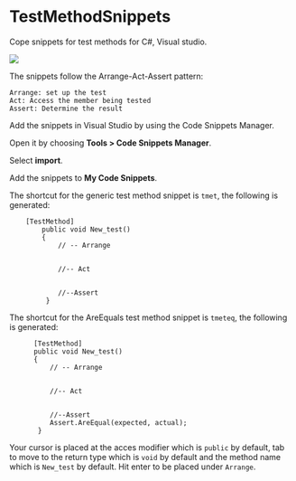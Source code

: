 # TestMethodSnippets
Cope snippets for test methods for C#, Visual studio.

![](use.gif)



The snippets follow the Arrange-Act-Assert pattern:

	Arrange: set up the test
	Act: Access the member being tested
	Assert: Determine the result

Add the snippets in Visual Studio by using the Code Snippets Manager. 

Open it by choosing **Tools > Code Snippets Manager**. 

Select **import**. 

Add the snippets to **My Code Snippets**.

The shortcut for the generic test method snippet is `tmet`, the following is generated:
```CSharp
	[TestMethod]
        public void New_test()
        {
            // -- Arrange


            //-- Act


            //--Assert
         }
  ```
  The shortcut for the AreEquals test method snippet is `tmeteq`, the following is generated:
  
  ```CSharp
	    [TestMethod]
        public void New_test()
        {
            // -- Arrange


            //-- Act


            //--Assert
	        Assert.AreEqual(expected, actual);
         }
  ```
  
  Your cursor is placed at the acces modifier which is `public` by default, tab to move to the return type which is `void` by default and the method name which is `New_test` by default. Hit enter to be placed under `Arrange`.
